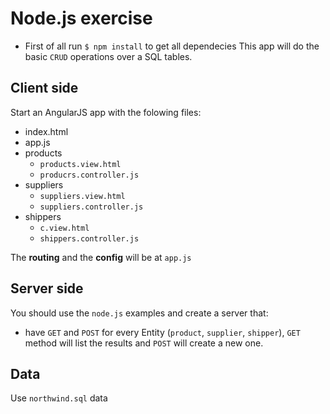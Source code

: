 # Node.js exercise
- First of all run `$ npm install` to get all dependecies
This app will do the basic `CRUD` operations over a SQL tables.

## Client side
Start an AngularJS app with the folowing files:
- index.html
- app.js
- products
    - `products.view.html`
    - `producrs.controller.js`
- suppliers
    - `suppliers.view.html`
    - `suppliers.controller.js`
- shippers
    - `c.view.html`
    - `shippers.controller.js`

The **routing** and the **config** will be at `app.js`

## Server side
You should use the `node.js` examples and create a server that:
- have `GET` and `POST` for every Entity (`product`, `supplier`, `shipper`), `GET` method will list the results and `POST` will create a new one.


## Data
Use `northwind.sql` data